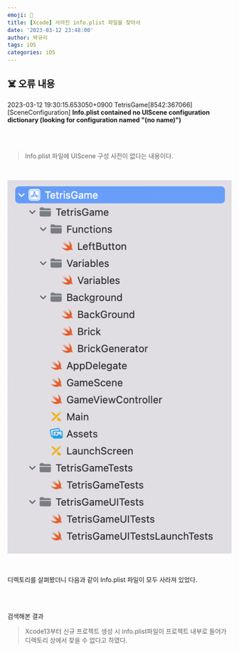 ```yaml
---
emoji: 🚫
title: [Xcode] 사라진 info.plist 파일을 찾아서
date: '2023-03-12 23:48:00'
author: 박규리
tags: iOS
categories: iOS
---
```


## ☠️ 오류 내용

2023-03-12 19:30:15.653050+0900 TetrisGame[8542:367066] [SceneConfiguration] **Info.plist contained no UIScene configuration dictionary (looking for configuration named "(no name)")**

</br>
</br>

> Info.plist 파일에 UIScene 구성 사전이 없다는 내용이다. </br>
</br>

![사진](./Functions.png)

</br>

디렉토리를 살펴봤더니 다음과 같이 Info.plist 파일이 모두 사라져 있었다.

</br>
</br>

검색해본 결과 </br>
> Xcode13부터 신규 프로젝트 생성 시 info.plist파일이 프로젝트 내부로 들어가 디렉토리 상에서 찾을 수 없다고 하였다.




</br>
</br>

```toc
```

